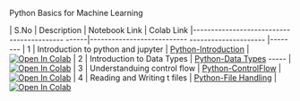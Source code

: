 Python Basics for Machine Learning

| S.No |  Description                             | Notebook Link                                    | Colab Link 
|------------------------------------------ ------|--------------------------- --------------------- |--------
| 1    | Introduction to python and jupyter       | [Python-Introduction](python/python-basics)      |[![Open In Colab](https://colab.research.google.com/a|ssets/colab-badge.svg)](https://colab.research.google.com/github/rbg-research/AI-Training/blob/main/python/python-basics/Python-Introduction.ipynb)
| 2    | Introduction to Data Types               | [Python-Data Types](python/python-basics)  ----- |[![Open In Colab](https://colab.research.google.com/assets/colab-badge.svg)](https://colab.research.google.com/github/rbg-research/AI-Training/blob/main/python/python-basics/Python-Data%20Types.ipynb)
| 3    | Understanduing control flow              | [Python-ControlFlow](python/python-basics)       |[![Open In Colab](https://colab.research.google.com/assets/colab-badge.svg)](https://colab.research.google.com/github/rbg-research/AI-Training/blob/main/python/python-basics/Python-ControlFlow.ipynb) 
| 4    | Reading and Writing t files              | [Python-File Handling](python/python-basics)     |[![Open In Colab](https://colab.research.google.com/assets/colab-badge.svg)](https://colab.research.google.com/github/rbg-research/AI-Training/blob/main/python/python-basics/Python-File%20Handling.ipynb)


